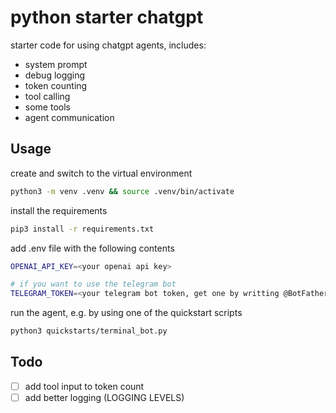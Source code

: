 # python starter chatgpt

starter code for using chatgpt agents, includes:

- system prompt
- debug logging
- token counting
- tool calling
- some tools
- agent communication

## Usage

create and switch to the virtual environment

```bash
python3 -m venv .venv && source .venv/bin/activate
```

install the requirements

```bash
pip3 install -r requirements.txt
```

add .env file with the following contents

```bash
OPENAI_API_KEY=<your openai api key>

# if you want to use the telegram bot
TELEGRAM_TOKEN=<your telegram bot token, get one by writting @BotFather on Telegram>
```

run the agent, e.g. by using one of the quickstart scripts

```bash
python3 quickstarts/terminal_bot.py
```

## Todo

- [ ] add tool input to token count
- [ ] add better logging (LOGGING LEVELS)